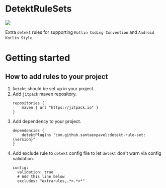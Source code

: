 # DetektRuleSets

[![](https://jitpack.io/v/santaevpavel/detekt-rule-sets.svg)](https://jitpack.io/#santaevpavel/detekt-rule-sets)

Extra `detekt` rules for supporting `Kotlin Coding Convention` and `Android Kotlin Style`.    

# Getting started

## How to add rules to your project

1. `Detekt` should be set up in your project.
1. Add `jitpack` maven repository. 
    ```
    repositories {
        maven { url "https://jitpack.io" }
    }
    ```
1. Add dependency to your project. 
    ```
    dependencies {
        detektPlugins "com.github.santaevpavel:detekt-rule-set:{version}"
    }
    ```
1.  Add exclude rule to `detekt` config file to let `detekt` don't warn via config validation.
    ```
    config:
      validation: true
      # Add this line below
      excludes: "extrarules,.*>.*>*"
    ```